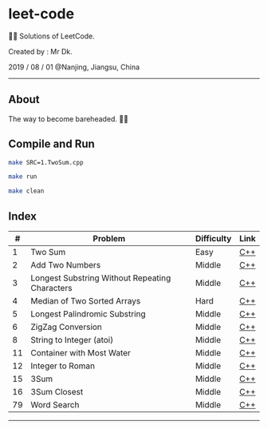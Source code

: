 # leet-code

👨‍🦲 Solutions of LeetCode.

Created by : Mr Dk.

2019 / 08 / 01 @Nanjing, Jiangsu, China

---

## About

The way to become bareheaded. 👨‍🦲

## Compile and Run

```bash
make SRC=1.TwoSum.cpp
```

```bash
make run
```

```bash
make clean
```

## Index

| #     | Problem                                        | Difficulty | Link | 
| ----  | ----                                           | ----       | ---- |
| 1     | Two Sum                                        | Easy       | [C++](1.TwoSum.cpp) |
| 2     | Add Two Numbers                                | Middle     | [C++](2.AddTwoNumbers.cpp) |
| 3     | Longest Substring Without Repeating Characters | Middle     | [C++](3.LongestSubstringWithoutRepeatingCharacters.cpp) |
| 4     | Median of Two Sorted Arrays                    | Hard       | [C++](4.MedianOfTwoSortedArrays.cpp) |
| 5     | Longest Palindromic Substring                  | Middle     | [C++](5.LongestPalindromicSubstring.cpp) |
| 6     | ZigZag Conversion                              | Middle     | [C++](6.ZigZagConversion.cpp) |
| 8     | String to Integer (atoi)                       | Middle     | [C++](8.StringToInteger.cpp) |
| 11    | Container with Most Water                      | Middle     | [C++](11.ContainerWithMostWater.cpp) |
| 12    | Integer to Roman                               | Middle     | [C++](12.IntegerToRoman.cpp) |
| 15    | 3Sum                                           | Middle     | [C++](15.3Sum.cpp) |
| 16    | 3Sum Closest                                   | Middle     | [C++](16.3SumClosest.cpp) |
| 79    | Word Search                                    | Middle     | [C++](79.WordSearch.cpp) |

---

